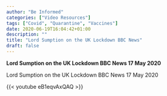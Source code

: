 ```yaml
---
author: "Be Informed"
categories: ["Video Resources"]
tags: ["Covid", "Quarantine", "Vaccines"]
date: 2020-06-19T16:04:42+01:00
description: ""
title: "Lord Sumption on the UK Lockdown BBC News"
draft: false
---
```


**Lord Sumption on the UK Lockdown BBC News 17 May 2020**

Lord Sumption on the UK Lockdown  BBC News 17 May 2020

{{< youtube eB1eqvAxQAQ >}}